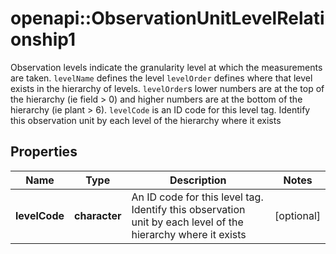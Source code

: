 # openapi::ObservationUnitLevelRelationship1

Observation levels indicate the granularity level at which the measurements are taken.   `levelName` defines the level   `levelOrder` defines where that level exists in the hierarchy of levels. `levelOrder`s lower numbers are at the top of the hierarchy (ie field > 0) and higher numbers are at the bottom of the hierarchy (ie plant > 6).   `levelCode` is an ID code for this level tag. Identify this observation unit by each level of the hierarchy where it exists
## Properties
Name | Type | Description | Notes
------------ | ------------- | ------------- | -------------
**levelCode** | **character** | An ID code for this level tag. Identify this observation unit by each level of the hierarchy where it exists | [optional] 


